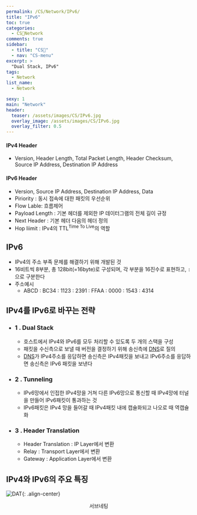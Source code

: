 ```yaml
---
permalink: /CS/Network/IPv6/
title: "IPv6"
toc: true
categories:
  - CS🐰Network
comments: true
sidebar:
  - title: "CS🐰"
  - nav: "CS-menu"
excerpt: >
  "Dual Stack, IPv6"
tags:
  - Network
list_name:
  - Network

sexy: 1
main: "Network"
header:
  teaser: /assets/images/CS/IPv6.jpg
  overlay_image: /assets/images/CS/IPv6.jpg
  overlay_filter: 0.5
---
```



#### IPv4 Header
- Version, Header Length, Total Packet Length, Header Checksum, Source IP Address, Destination IP Address

#### IPv6 Header
- Version, Source IP Address, Destination IP Address, Data
- Piriority : 동시 접속에 대한 패킷의 우선순위
- Flow Lable: 흐름제어
- Payload Length : 기본 헤더를 제외한 IP 데이터그램의 전체 길이 규정
- Next Header : 기본 헤더 다음의 헤더 정의
- Hop liimit : IPv4의 TTL<sup>Time To Live</sup>의 역할


## IPv6
- IPv4의 주소 부족 문제를 해결하기 위해 개발된 것
- 16비트씩 8부분, 총 128bit(=16byte)로 구성되며, 각 부분을 16진수로 표현하고, `:`으로 구분한다
- 주소예시
  - ABCD : BC34 : 1123 : 2391 : FFAA : 0000 : 1543 : 4314

## IPv4를 IPv6로 바꾸는 전략
- ### 1 . Dual Stack
  - 호스트에서 IPv4와 IPv6를 모두 처리할 수 있도록 두 개의 스택을 구성
  - 패킷을 수신측으로 보낼 때 버전을 결정하기 위해 송신측에 [DNS](https://chanyoung-dev.github.io/CS/Network/TCPIP/#2-비연결형--udp)로 질의
  - [DNS](https://chanyoung-dev.github.io/CS/Network/TCPIP/#2-비연결형--udp)가 IPv4주소를 응답하면 송신측은 IPv4패킷을 보내고 IPv6주소를 응답하면 송신측은 IPv6 패킷을 보낸다
- ### 2 . Tunneling
  - IPv6망에서 인접한 IPv4망을 거쳐 다른 IPv6망으로 통신할 때 IPv4망에 터널을 만들어 IPv6패킷이 통과하는 것
  - IPv6패킷은 IPv4 망을 들어갈 때 IPv4패킷 내에 캡슐화되고 나오로 때 역캡슐화
- ### 3 . Header Translation
  - Header Translation : IP Layer에서 변환
  - Relay : Transport Layer에서 변환
  - Gateway : Application Layer에서 변환

## IPv4와 IPv6의 주요 특징
![DAT]({{site.baseurl}}/assets/images/CS/IPv6.jpg){: .align-center}
<figcaption align="center">서브네팅</figcaption>